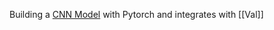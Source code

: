 Building a [CNN Model](https://pytorch.org/tutorials/beginner/introyt/modelsyt_tutorial.html) with Pytorch and integrates with [[Val]]